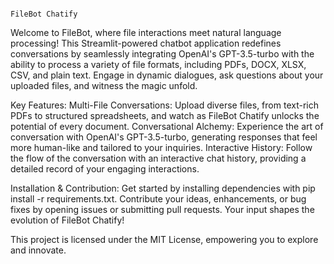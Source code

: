                                                                                 FileBot Chatify
Welcome to FileBot, where file interactions meet natural language processing! This Streamlit-powered chatbot application redefines conversations by seamlessly integrating OpenAI's GPT-3.5-turbo with the ability to process a variety of file formats, including PDFs, DOCX, XLSX, CSV, and plain text. Engage in dynamic dialogues, ask questions about your uploaded files, and witness the magic unfold.

Key Features:
Multi-File Conversations: Upload diverse files, from text-rich PDFs to structured spreadsheets, and watch as FileBot Chatify unlocks the potential of every document.
Conversational Alchemy: Experience the art of conversation with OpenAI's GPT-3.5-turbo, generating responses that feel more human-like and tailored to your inquiries.
Interactive History: Follow the flow of the conversation with an interactive chat history, providing a detailed record of your engaging interactions.

Installation & Contribution:
Get started by installing dependencies with pip install -r requirements.txt.
Contribute your ideas, enhancements, or bug fixes by opening issues or submitting pull requests. Your input shapes the evolution of FileBot Chatify!

This project is licensed under the MIT License, empowering you to explore and innovate.
